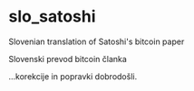 slo_satoshi
===========

Slovenian translation of Satoshi's bitcoin paper

Slovenski prevod bitcoin članka

...korekcije in popravki dobrodošli.
